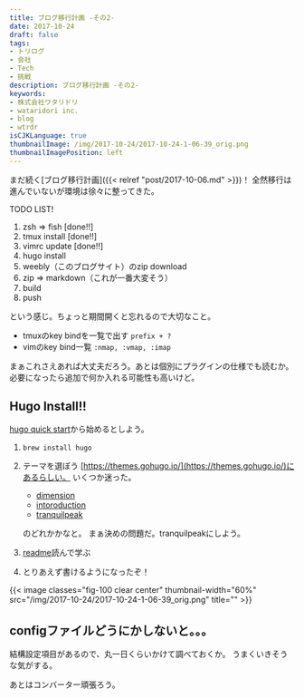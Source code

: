 ```yaml
---
title: ブログ移行計画 -その2-
date: 2017-10-24
draft: false
tags:
- トリログ
- 会社
- Tech
- 挑戦
description: ブログ移行計画 -その2-
keywords:
- 株式会社ワタリドリ
- wataridori inc.
- blog
- wtrdr
isCJKLanguage: true
thumbnailImage: /img/2017-10-24/2017-10-24-1-06-39_orig.png
thumbnailImagePosition: left
---
```

まだ続く[ブログ移行計画]({{< relref "post/2017-10-06.md" >}})！
全然移行は進んでいないが環境は徐々に整ってきた。

TODO LIST!

1. zsh => fish [done!!]
1. tmux install [done!!]
1. vimrc update [done!!]
1. hugo install
1. weebly（このブログサイト）のzip download
1. zip => markdown（これが一番大変そう）
1. build
1. push

という感じ。ちょっと期間開くと忘れるので大切なこと。

- tmuxのkey bindを一覧で出す
      `prefix + ?`
- vimのkey bind一覧
      `:nmap, :vmap, :imap`

まぁこれさえあれば大丈夫だろう。あとは個別にプラグインの仕様でも読むか。
必要になったら追加で何か入れる可能性も高いけど。

## Hugo Install!!
[hugo quick start](https://gohugo.io/getting-started/quick-start/)から始めるとしよう。

1. `brew install hugo`
1. テーマを選ぼう
      [https://themes.gohugo.io/](https://themes.gohugo.io/)にあるらしい。
      いくつか迷った。

      - [dimension](https://themes.gohugo.io/dimension/)
      - [intoroduction](https://themes.gohugo.io/hugo-theme-introduction/)
      - [tranquilpeak](https://themes.gohugo.io/hugo-tranquilpeak-theme/)

      のどれかかなと。
      まぁ決めの問題だ。tranquilpeakにしよう。
1. [readme](https://github.com/kakawait/hugo-tranquilpeak-theme/blob/master/docs/user.md)読んで学ぶ
1. とりあえず書けるようになったぞ！

{{< image classes="fig-100 clear center" thumbnail-width="60%" src="/img/2017-10-24/2017-10-24-1-06-39_orig.png" title="" >}}

## configファイルどうにかしないと。。。
結構設定項目があるので、丸一日くらいかけて調べておくか。
うまくいきそうな気がする。

あとはコンバーター頑張ろう。
